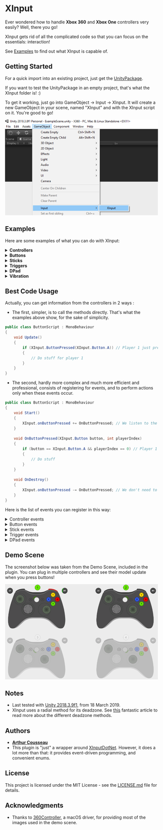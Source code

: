 # XInput

Ever wondered how to handle **Xbox 360** and **Xbox One** controllers very easily? Well, there you go!

XInput gets rid of all the complicated code so that you can focus on the essentials: interaction!

See [Examples](#examples) to find out what XInput is capable of.

## Getting Started

For a quick import into an existing project, just get the [UnityPackage](XInputPackage.unitypackage).

If you want to test the UnityPackage in an empty project, that's what the XInput folder is! :)

To get it working, just go into GameObject -> Input -> XInput. It will create a new GameObject in your scene, named "XInput" and with the XInput script on it. You're good to go!

![How to](Screenshots/HowTo.png)

## Examples

Here are some examples of what you can do with XInput:

<details>
<summary><strong>Controllers</strong></summary>
<br/>

<details>
<summary>Know if a controller is connected</summary>

```csharp
public class ExampleScript : MonoBehaviour
{
	void Update()
	{
		// Player 1 is connected
		if (XInput.IsControllerConnected())
		{

		}
	}
}
```
</details>

<details>
<summary>Know if a controller just connected</summary>

```csharp
public class ExampleScript : MonoBehaviour
{
	void Update()
	{
		// Player 1 just connected this frame
		if (XInput.ControllerConnected())
		{

		}
	}
}
```
</details>

<details>
<summary>Know if a controller just disconnected</summary>

```csharp
public class ExampleScript : MonoBehaviour
{
	void Update()
	{
		// Player 1 just disconnected this frame
		if (XInput.ControllerDisconnected())
		{

		}
	}
}
```
</details>

</details>

<details>
<summary><strong>Buttons</strong></summary>
<br/>

<details>
<summary>Know if a button is being hold</summary>

```csharp
public class ExampleScript : MonoBehaviour
{
	void Update()
	{
		// Player 1 is holding A
		if (XInput.ButtonHold(XInput.Button.A))
		{

		}
	}
}
```
</details>

<details>
<summary>Know if a button was pressed</summary>

```csharp
public class ExampleScript : MonoBehaviour
{
	void Update()
	{
		// Player 1 just pressed A this frame
		if (XInput.ButtonPressed(XInput.Button.A))
		{

		}
	}
}
```
</details>

<details>
<summary>Know if a button was released</summary>

```csharp
public class ExampleScript : MonoBehaviour
{
	void Update()
	{
		// Player 1 just released A this frame
		if (XInput.ButtonReleased(XInput.Button.A))
		{

		}
	}
}
```
</details>

</details>

<details>
<summary><strong>Sticks</strong></summary>
<br/>

<details>
<summary>Get the direction of a stick</summary>

```csharp
public class ExampleScript : MonoBehaviour
{
	void Update()
	{
		// Get the direction of Player 1 Left Stick as a Vector2
		Debug.Log(XInput.GetStickDirection(XInput.Stick.Left));
	}
}
```
</details>

<details>
<summary>Know if a stick's direction has changed</summary>

```csharp
public class ExampleScript : MonoBehaviour
{
	void Update()
	{
		// Player 1 just moved her Left Stick in the Up direction
		if (XInput.StickDirectionChanged(Stick.Left) == XInput.Direction.Up)
		{

		}
	}
}
```
</details>

<details>
<summary>Know if a stick was released</summary>

```csharp
public class ExampleScript : MonoBehaviour
{
	void Update()
	{
		// Player 1 just released her Left Stick
		if (XInput.StickReleased(XInput.Stick.Left))
		{

		}
	}
}
```
</details>

<details>
<summary>Know if a stick is in the deadzone</summary>

```csharp
public class ExampleScript : MonoBehaviour
{
	void Update()
	{
		// Player 1 has her Left Stick in the deadzone
		if (XInput.StickInDeadZone(Stick.Left))
		{

		}
	}
}
```
</details>

<details>
<summary>Set a new radius to use to determine whether a stick is in the deadzone</summary>

```csharp
public class ExampleScript : MonoBehaviour
{
	void Start()
	{
		// The new radius must be between [0-1]. If it's out of bounds, it will be clamped anyway.
		XInput.SetDeadZoneRadius(0.2f);
	}
}
```
</details>

</details>

<details>
<summary><strong>Triggers</strong></summary>
<br/>

<details>
<summary>Get the value of a trigger (between [0-1])</summary>

```csharp
public class ExampleScript : MonoBehaviour
{
	void Update()
	{
		// Get the Left Trigger value for Player 1
		Debug.Log(XInput.GetTriggerValue(XInput.Trigger.Left));
	}
}
```
</details>

<details>
<summary>Know if a trigger was pressed</summary>

```csharp
public class ExampleScript : MonoBehaviour
{
	void Update()
	{
		// Player 1 just pressed her Left Trigger this frame
		if (XInput.IsTriggerPressed(XInput.Trigger.Left))
		{

		}
	}
}
```
</details>

<details>
<summary>Know if a trigger was released</summary>

```csharp
public class ExampleScript : MonoBehaviour
{
	void Update()
	{
		// Player 1 just released her Left Trigger this frame
		if (XInput.IsTriggerReleased(XInput.Trigger.Left))
		{

		}
	}
}
```
</details>

<details>
<summary>Set a new value to use to determine whether a trigger was pressed or released</summary>

```csharp
public class ExampleScript : MonoBehaviour
{
	void Start()
	{
		// The new value must be between [0-1]. If it's out of bounds, it will be clamped anyway.
		XInput.SetTriggerMinValueToConsiderPressedOrReleased(0.9f);
	}
}
```
</details>

</details>

<details>
<summary><strong>DPad</strong></summary>
<br/>

<details>
<summary>Get the DPad direction</summary>

```csharp
public class ExampleScript : MonoBehaviour
{
	void Update()
	{
		// Player 1 is holding Up on her DPad
		if (XInput.GetDPadDirection() == XInput.Direction.Up)
		{

		}
	}
}
```
</details>

<details>
<summary>Know if the DPad direction has changed</summary>

```csharp
public class ExampleScript : MonoBehaviour
{
	void Update()
	{
		// Player 1 just moved her DPad in the Up direction
		if (XInput.DPadDirectionChanged() == XInput.Direction.Up)
		{

		}
	}
}
```
</details>

<details>
<summary>Know if the DPad was released</summary>

```csharp
public class ExampleScript : MonoBehaviour
{
	void Update()
	{
		// Player 1 just released her DPad
		if (XInput.DPadReleased())
		{

		}
	}
}
```
</details>

</details>

<details>
<summary><strong>Vibration</strong></summary>
<br/>

<details>
<summary>Set a vibration on both triggers</summary>

```csharp
public class ExampleScript : MonoBehaviour
{
	void Update()
	{
		if (somethingHappened)
		{
			// Set a vibration on Player 1 Left and Right Triggers, with power 50% for 1s
			XInput.SetVibration(0.5f, 1f);
		}
	}
}
```
</details>

<details>
<summary>Set a vibration on a specific trigger</summary>

```csharp
public class ExampleScript : MonoBehaviour
{
	void Update()
	{
		if (somethingHappened)
		{
			// Set a vibration on Player 1 Left Trigger, with power 50% for 1s
			XInput.SetVibration(XInput.Trigger.Left, 0.5f, 1f);
		}
	}
}
```
</details>

<details>
<summary>Stop the vibration for all controllers</summary>

```csharp
public class ExampleScript : MonoBehaviour
{
	void Update()
	{
		if (somethingHappened)
		{
			XInput.StopAllVibrations();
		}
	}
}
```
</details>

<details>
<summary>Stop the vibration for a specific controller</summary>

```csharp
public class ExampleScript : MonoBehaviour
{
	void Update()
	{
		if (somethingHappened)
		{
			// Stop vibration for Player 1.
			XInput.StopVibration();
		}
	}
}
```
</details>

<details>
<summary>Stop the vibration for a specific controller and specific trigger</summary>

```csharp
public class ExampleScript : MonoBehaviour
{
	void Update()
	{
		if (somethingHappened)
		{
			// Stop vibration for Player 1 Left Trigger.
			XInput.StopVibration(XInput.Trigger.Left);
		}
	}
}
```
</details>

</details>

## Best Code Usage

Actually, you can get information from the controllers in 2 ways :
- The first, simpler, is to call the methods directly. That's what the examples above show, for the sake of simplicity.

```csharp
public class ButtonScript : MonoBehaviour
{
	void Update()
	{
		if (XInput.ButtonPressed(XInput.Button.A)) // Player 1 just pressed A this frame
		{
			// Do stuff for player 1
		}
	}
}
```

- The second, hardly more complex and much more efficient and professional, consists of registering for events, and to perform actions only when these events occur.

```csharp
public class ButtonScript : MonoBehaviour
{
	void Start()
	{
		XInput.onButtonPressed += OnButtonPressed; // We listen to the OnButtonPressed event
	}

	void OnButtonPressed(XInput.Button button, int playerIndex)
	{
		if (button == XInput.Button.A && playerIndex == 0) // Player 1 just pressed A
		{
			// Do stuff
		}
	}

	void OnDestroy()
	{
		XInput.onButtonPressed -= OnButtonPressed; // We don't need to listen to the event anymore
	}
}
```

Here is the list of events you can register in this way:

<details>
<summary>Controller events</summary>
	
+ OnControllerConnected
+ OnControllerDisconnected

</details>

<details>
<summary>Button events</summary>
	
+ OnButtonPressed
+ OnButtonReleased

</details>

<details>
<summary>Stick events</summary>
	
+ OnStickDirectionChanged
+ OnStickReleased

</details>

<details>
<summary>Trigger events</summary>
	
+ OnTriggerPressed
+ OnTriggerReleased

</details>

<details>
<summary>DPad events</summary>
	
+ OnDPadDirectionChanged
+ OnDPadReleased

</details>

## Demo Scene

The screenshot below was taken from the Demo Scene, included in the plugin. You can plug in multiple controllers and see their model update when you press buttons!

![Demo Scene](Screenshots/DemoScene.png)

## Notes

* Last tested with [Unity 2018.3.9f1](https://unity3d.com/unity/whats-new/2018.3.9), from 18 March 2019.
* XInput uses a radial method for its deadzone. See [this](http://www.third-helix.com/2013/04/12/doing-thumbstick-dead-zones-right.html) fantastic article to read more about the different deadzone methods.

## Authors

* **[Arthur Cousseau](https://www.linkedin.com/in/arthurcousseau/)**
* This plugin is "just" a wrapper around [XInputDotNet](https://github.com/speps/XInputDotNet). However, it does a lot more than that: it provides event-driven programming, and convenient enums.

## License

This project is licensed under the MIT License - see the [LICENSE.md](LICENSE.md) file for details.

## Acknowledgments

* Thanks to [360Controller](https://github.com/360Controller/360Controller), a macOS driver, for providing most of the images used in the demo scene.
